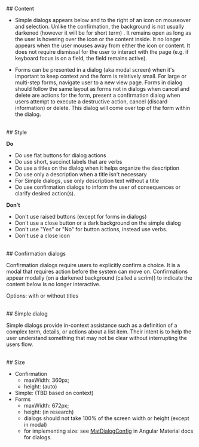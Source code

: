 <br>
## Content

* Simple dialogs appears below and to the right of an icon on mouseover and selection. Unlike the confirmation, the
background is not usually darkened (however it will be for short term) . It remains open as long as the user is hovering
over the icon or the content inside. It no longer appears when the user mouses away from either the icon or content.
It does not require dismissal for the user to interact with the page (e.g. if keyboard focus is on a field, the field
remains active).

* Forms can be presented in a dialog (aka modal screen) when it's important to keep context and the form is relatively
small. For large or multi-step forms, navigate user to a new view page.
Forms in dialog should follow the same layout as forms not in dialogs
when cancel and delete are actions for the form, present a confirmation dialog when users attempt to execute a
destructive action, cancel (discard information) or delete. This dialog will come over top of the form within the dialog.


<br>
## Style

**Do**

* Do use flat buttons for dialog actions
* Do use short, succinct labels that are verbs
* Do use a titles on the dialog when it helps organize the description
* Do use only a description when a title isn't necessary
* For Simple dialogs, use only description text without a title
* Do use confirmation dialogs to inform the user of consequences or clarify desired action(s).

**Don't**

* Don't use raised buttons (except for forms in dialogs)
* Don't use a close button or a dark background on the simple dialog
* Don't use "Yes" or "No" for button actions, instead use verbs.
* Don't use a close icon

<br>
## Confirmation dialogs

Confirmation dialogs require users to explicitly confirm a choice. It is a modal that requires action before the system
 can move on. Confirmations appear modally (on a darkened background (called a scrim)) to indicate the content below is
 no longer interactive.

Options: with or without titles

<br>
## Simple dialog

Simple dialogs provide in-context assistance such as a definition of a complex term, details, or actions about a list
 item. Their intent is to help the user understand something that may not be clear without interrupting the users flow.

<br>
## Size

* Confirmation
  * maxWidth: 360px;
  * height: (auto)
* Simple: (TBD based on context)
* Forms
  * maxWidth: 672px;
  * height: (in research)
  * dialogs should not take 100% of the screen width or height (except in modal)
  * for implementing size: see [MatDialogConfig](https://material.angular.io/components/form-field/overview) in Angular
   Material docs for dialogs.

